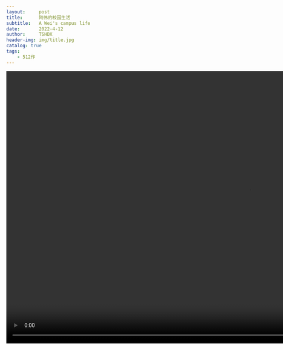```yaml
---
layout:     post
title:      阿伟的校园生活
subtitle:   A Wei's campus life
date:       2022-4-12
author:     TSHDX
header-img: img/title.jpg
catalog: true
tags:
    - 512作
---
```


<video width="1280" height="720" controls src="/img/1.mp4">

</video>

